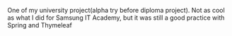 One of my university project(alpha try before diploma project). Not as cool as what I did for Samsung IT Academy, but it was still a good practice with Spring and Thymeleaf 
